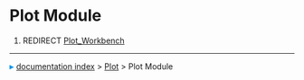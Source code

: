 # Plot Module
1.  REDIRECT [Plot\_Workbench](Plot_Workbench.md)



---
![](images/Right_arrow.png) [documentation index](../README.md) > [Plot](Plot_Workbench.md) > Plot Module
